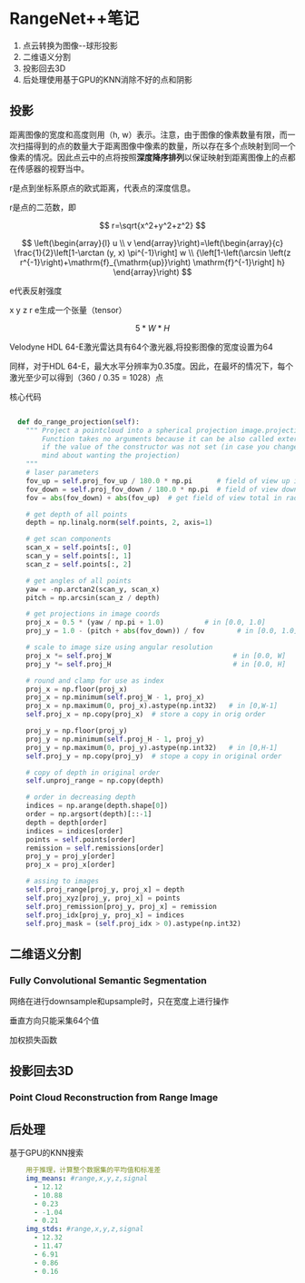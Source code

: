 # RangeNet++笔记

1. 点云转换为图像--球形投影
2. 二维语义分割
3. 投影回去3D
4. 后处理使用基于GPU的KNN消除不好的点和阴影



## 投影

距离图像的宽度和高度则用（h, w）表示。注意，由于图像的像素数量有限，而一次扫描得到的点的数量大于距离图像中像素的数量，所以存在多个点映射到同一个像素的情况。因此点云中的点将按照**深度降序排列**以保证映射到距离图像上的点都在传感器的视野当中。

r是点到坐标系原点的欧式距离，代表点的深度信息。

r是点的二范数，即

$$
r=\sqrt{x^2+y^2+z^2}
$$


$$
\left(\begin{array}{l}
u \\
v
\end{array}\right)=\left(\begin{array}{c}
\frac{1}{2}\left[1-\arctan (y, x) \pi^{-1}\right] w \\
{\left[1-\left(\arcsin \left(z r^{-1}\right)+\mathrm{f}_{\mathrm{up}}\right) \mathrm{f}^{-1}\right] h}
\end{array}\right)
$$

e代表反射强度

x y z r e生成一个张量（tensor） 

```math
5*W*H
``` 

 

Velodyne HDL 64-E激光雷达具有64个激光器,将投影图像的宽度设置为64

同样，对于HDL 64-E，最大水平分辨率为0.35度。因此，在最坏的情况下，每个激光至少可以得到（360 / 0.35 = 1028）点





核心代码

```python

  def do_range_projection(self):
    """ Project a pointcloud into a spherical projection image.projection.
        Function takes no arguments because it can be also called externally
        if the value of the constructor was not set (in case you change your
        mind about wanting the projection)
    """
    # laser parameters
    fov_up = self.proj_fov_up / 180.0 * np.pi      # field of view up in rad
    fov_down = self.proj_fov_down / 180.0 * np.pi  # field of view down in rad
    fov = abs(fov_down) + abs(fov_up)  # get field of view total in rad

    # get depth of all points
    depth = np.linalg.norm(self.points, 2, axis=1)

    # get scan components
    scan_x = self.points[:, 0]
    scan_y = self.points[:, 1]
    scan_z = self.points[:, 2]

    # get angles of all points
    yaw = -np.arctan2(scan_y, scan_x)
    pitch = np.arcsin(scan_z / depth)

    # get projections in image coords
    proj_x = 0.5 * (yaw / np.pi + 1.0)          # in [0.0, 1.0]
    proj_y = 1.0 - (pitch + abs(fov_down)) / fov        # in [0.0, 1.0]

    # scale to image size using angular resolution
    proj_x *= self.proj_W                              # in [0.0, W]
    proj_y *= self.proj_H                              # in [0.0, H]

    # round and clamp for use as index
    proj_x = np.floor(proj_x)
    proj_x = np.minimum(self.proj_W - 1, proj_x)
    proj_x = np.maximum(0, proj_x).astype(np.int32)   # in [0,W-1]
    self.proj_x = np.copy(proj_x)  # store a copy in orig order

    proj_y = np.floor(proj_y)
    proj_y = np.minimum(self.proj_H - 1, proj_y)
    proj_y = np.maximum(0, proj_y).astype(np.int32)   # in [0,H-1]
    self.proj_y = np.copy(proj_y)  # stope a copy in original order

    # copy of depth in original order
    self.unproj_range = np.copy(depth)

    # order in decreasing depth
    indices = np.arange(depth.shape[0])
    order = np.argsort(depth)[::-1]
    depth = depth[order]
    indices = indices[order]
    points = self.points[order]
    remission = self.remissions[order]
    proj_y = proj_y[order]
    proj_x = proj_x[order]

    # assing to images
    self.proj_range[proj_y, proj_x] = depth
    self.proj_xyz[proj_y, proj_x] = points
    self.proj_remission[proj_y, proj_x] = remission
    self.proj_idx[proj_y, proj_x] = indices
    self.proj_mask = (self.proj_idx > 0).astype(np.int32)
```







## 二维语义分割

### Fully Convolutional Semantic Segmentation

网络在进行downsample和upsample时，只在宽度上进行操作

垂直方向只能采集64个值

加权损失函数

## 投影回去3D

### Point Cloud Reconstruction from Range Image



## 后处理

基于GPU的KNN搜索



```yaml
    用于推理，计算整个数据集的平均值和标准差
    img_means: #range,x,y,z,signal
      - 12.12
      - 10.88
      - 0.23
      - -1.04
      - 0.21
    img_stds: #range,x,y,z,signal
      - 12.32
      - 11.47
      - 6.91
      - 0.86
      - 0.16
```

